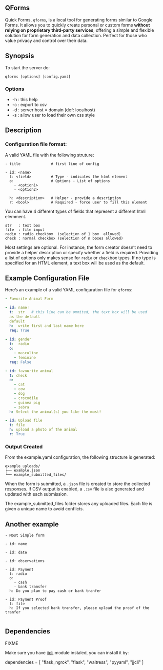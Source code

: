 
## QForms

Quick Forms, `qforms`, is a local tool for generating forms similar to Google Forms. It allows you to quickly create personal or custom forms **without relying on proprietary third-party services**, offering a simple and flexible solution for form generation and data collection. Perfect for those who value privacy and control over their data.


## Synopsis

To start the server do:

```
qforms [options] [config.yaml]
```

### Options

* -h : this help
* -c : export to csv
* -d <domain> : server host = domain (def: localhost) 
* -s <path>: allow user to load their own css style


## Description

### Configuration file format:

A valid YAML file with the following struture:

```
- title              # first line of config

- id: <name>
  t: <field>         # Type - indicates the html element 
  o:                 # Options - List of options 
    - <option1>
    - <option2>

  h: <description>   # Helper - provide a description
  r: <bool>          # Required - force user to fill this element
```

You can have 4 different types of fields that represent a
different html elemment.

```
str   : text box
file  : file input
radio : radio checkbox  (selection of 1 box  allowed)
check : normal checkbox (selection of n boxes allowed)
```

Most settings are optional. For instance, the form creator doesn’t need to provide a helper description or specify whether a field is required. Providing a list of options only makes sense for `radio` or `check`box types. If no type is specified for an HTML element, a text box will be used as the default.


## Example Configuration File

Here’s an example of a valid YAML configuration file for `qforms`:

```yaml
- Favorite Animal Form

- id: name!
  t:  str   # this line can be ommited, the text box will be used
  as the default
  default
  h:  write first and last name here
  req: True
  
- id: gender
  t:  radio
  o:
    - masculine
    - feminine
  req: False

- id: favourite animal
  t: check
  o:
    - cat
    - cow
    - dog
    - crocodile
    - guinea pig
    - zebra
  h: Select the animal(s) you like the most!

- id: Upload file
  t: file
  h: upload a photo of the animal
  r: True
```

### Output Created

From the example.yaml configuration, the following structure is generated:

```
example_uploads/
├── example.json
└── example_submitted_files/
```

When the form is submitted, a `.json` file is created to store the collected responses. If CSV output is enabled, a `.csv` file is also generated and updated with each submission.

The example_submitted_files folder stores any uploaded files. Each file is given a unique name to avoid conflicts.


## Another example

```
- Most Simple form

- id: name

- id: date

- id: observations

- id: Payment
  t: radio
  o:
    - cash
    - bank transfer
  h: Do you plan to pay cash or bank tranfer

- id: Payment Proof
  t: file
  h: If you selected bank transfer, please upload the proof of the tranfer 


```

## Dependencies 

FIXME 

Make sure you have [jjcli](https://pypi.org/project/jjcli) module instaled, you can install it by:


dependencies = [
    "flask_ngrok",
    "flask",
    "waitress",
    "pyyaml",
    "jjcli"
]

